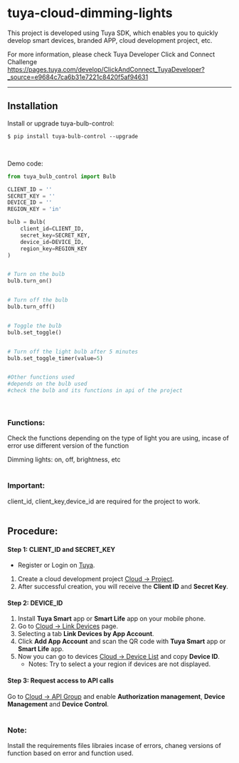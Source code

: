 # tuya-cloud-dimming-lights #

This project is developed using Tuya SDK, which enables you to quickly develop smart devices, branded APP, cloud development project, etc.

For more information, please check Tuya Developer Click and Connect Challenge https://pages.tuya.com/develop/ClickAndConnect_TuyaDeveloper?_source=e9684c7ca6b31e7221c8420f5af94631


---
## Installation
Install or upgrade tuya-bulb-control:
```
$ pip install tuya-bulb-control --upgrade
```
<br>

Demo code:
```Python
from tuya_bulb_control import Bulb

CLIENT_ID = ''
SECRET_KEY = ''
DEVICE_ID = ''
REGION_KEY = 'in'

bulb = Bulb(
    client_id=CLIENT_ID,
    secret_key=SECRET_KEY,
    device_id=DEVICE_ID,
    region_key=REGION_KEY
)


# Turn on the bulb
bulb.turn_on()


# Turn off the bulb
bulb.turn_off()


# Toggle the bulb
bulb.set_toggle()


# Turn off the light bulb after 5 minutes
bulb.set_toggle_timer(value=5)


#Other functions used
#depends on the bulb used
#check the bulb and its functions in api of the project
```
<br>


<h3>Functions:</h3>
Check the functions depending on the type of light you are using, incase of error use different version of the function <br>

Dimming lights: on, off, brightness, etc
<br>
<br>

<h3>Important:</h3>
client_id, client_key,device_id are required for the project to work.
<br>
<br>

## Procedure:
#### Step 1: CLIENT_ID and SECRET_KEY
- Register or Login on <a href="https://auth.tuya.com" target="_blanck">Tuya</a>.
1. Create a cloud development project <a href="https://iot.tuya.com/cloud" target="_blanck">Cloud -> Project</a>.
2. After successful creation, you will receive the **Client ID** and **Secret Key**.


#### Step 2: DEVICE_ID
1. Install **Tuya Smart** app or **Smart Life** app on your mobile phone.
2. Go to <a href="https://iot.tuya.com/cloud/appinfo/cappId/device" target="_blanck">Cloud -> Link Devices</a> page.
3. Selecting a tab **Link Devices by App Account**.
4. Click **Add App Account** and scan the QR code with **Tuya Smart** app or **Smart Life** app.
5. Now you can go to devices <a href="https://iot.tuya.com/cloud/appinfo/cappId/deviceList" target="_blanck">Cloud -> Device List</a> and copy **Device ID**.
    * Notes: Try to select a your region if devices are not displayed.


#### Step 3: Request access to API calls
Go to <a href="https://iot.tuya.com/cloud/appinfo/cappId/setting" target="_blanck">Cloud -> API Group</a> and enable **Authorization management**, **Device Management** and **Device Control**.
<br>
<br>
<h3>Note:</h3>
Install the requirements files libraies incase of errors, chaneg versions of function based on error and function used.
